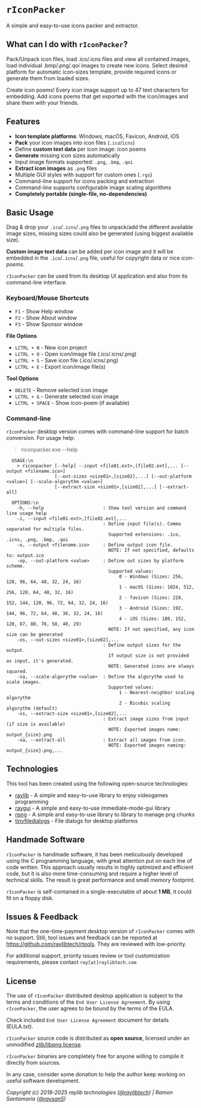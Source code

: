 # `rIconPacker`

A simple and easy-to-use icons packer and extractor.

## What can I do with `rIconPacker`?

Pack/Unpack icon files, load .ico/.icns files and view all contained images, load individual .bmp/.png/.qoi images to create new icons.
Select desired platform for automatic icon-sizes template, provide required icons or generate them from loaded sizes.

Create icon poems! Every icon image support up to 47 text characters for embedding. Add icons poems that get exported with the icon/images and share them with your friends.

## Features

 - **Icon template platforms**: Windows, macOS, Favicon, Android, iOS
 - **Pack** your icon images into icon files (`.ico`/`icns`)
 - Define **custom text data** per icon image: icon poems
 - **Generate** missing icon sizes automatically
 - Input image formats supported: `.png`, `.bmp`, `.qoi`
 - **Extract icon images** as `.png` files
 - Multiple GUI styles with support for custom ones (`.rgs`)
 - Command-line support for icons packing and extraction
 - Command-line supports configurable image scaling algorithms
 - **Completely portable (single-file, no-dependencies)**

## Basic Usage

Drag & drop your `.ico`/`.icns`/`.png` files to unpack/add the different available image sizes, missing sizes could also be generated (using biggest available size).

**Custom image text data** can be added per icon image and it will be embedded in the `.ico`/`.icns`/`.png` file, useful for copyright data or nice _icon-poems_. 

`rIconPacker` can be used from its desktop UI application and also from its command-line interface.

### Keyboard/Mouse Shortcuts

 - `F1` - Show Help window
 - `F2` - Show About window
 - `F3` - Show Sponsor window

**File Options**
 - `LCTRL + N` - New icon project
 - `LCTRL + O` - Open icon/image file (.ico/.icns/.png)
 - `LCTRL + S` - Save icon file (.ico/.icns/.png)
 - `LCTRL + E` - Export icon/image file(s)

**Tool Options**
 - `DELETE` - Remove selected icon image
 - `LCTRL + G` - Generate selected icon image
 - `LCTRL + SPACE` - Show icon-poem (if available)

### Command-line

`rIconPacker` desktop version comes with command-line support for batch conversion. For usage help:

 > riconpacker.exe --help

```
  USAGE:\n
    > riconpacker [--help] --input <file01.ext>,[file02.ext],... [--output <filename.ico>]
                  [--out-sizes <size01>,[size02],...] [--out-platform <value>] [--scale-algorythm <value>]
                  [--extract-size <size01>,[size02],...] [--extract-all]

  OPTIONS:\n
    -h, --help                      : Show tool version and command line usage help
    -i, --input <file01.ext>,[file02.ext],...
                                    : Define input file(s). Comma separated for multiple files.
                                      Supported extensions: .ico, .icns, .png, .bmp, .qoi
    -o, --output <filename.ico>     : Define output icon file.
                                      NOTE: If not specified, defaults to: output.ico
    -op, --out-platform <value>     : Define out sizes by platform scheme.
                                      Supported values:
                                          0 - Windows (Sizes: 256, 128, 96, 64, 48, 32, 24, 16)
                                          1 - macOS (Sizes: 1024, 512, 256, 128, 64, 48, 32, 16)
                                          2 - favicon (Sizes: 228, 152, 144, 120, 96, 72, 64, 32, 24, 16)
                                          3 - Android (Sizes: 192, 144, 96, 72, 64, 48, 36, 32, 24, 16)
                                          4 - iOS (Sizes: 180, 152, 120, 87, 80, 76, 58, 40, 29)
                                      NOTE: If not specified, any icon size can be generated
    -os, --out-sizes <size01>,[size02],...
                                    : Define output sizes for the output.
                                      If output size is not provided as input, it's generated.
                                      NOTE: Generated icons are always squared.
    -sa, --scale-algorythm <value>  : Define the algorythm used to scale images.
                                      Supported values:
                                          1 - Nearest-neighbor scaling algorythm
                                          2 - Bicubic scaling algorythm (default)
    -xs, --extract-size <size01>,[size02],...
                                    : Extract image sizes from input (if size is available)
                                      NOTE: Exported images name: output_{size}.png
    -xa, --extract-all              : Extract all images from icon.
                                      NOTE: Exported images naming: output_{size}.png,...
```

## Technologies

This tool has been created using the following open-source technologies:

 - [raylib](https://github.com/raysan5/raylib) - A simple and easy-to-use library to enjoy videogames programming
 - [raygui](https://github.com/raysan5/raygui) - A simple and easy-to-use immediate-mode-gui library
 - [rpng](https://github.com/raysan5/rpng) - A simple and easy-to-use library to library to manage png chunks
 - [tinyfiledialogs](https://sourceforge.net/projects/tinyfiledialogs/) - File dialogs for desktop platforms

## Handmade Software

`rIconPacker` is handmade software, it has been meticulously developed using the C programming language, with great attention put on each line of code written.
This approach usually results in highly optimized and efficient code, but it is also more time-consuming and require a higher level of technical skills.
The result is great performance and small memory footprint.

`rIconPacker` is self-contained in a single-executable of about **1 MB**, it could fit on a floppy disk.

## Issues & Feedback

Note that the one-time-payment desktop version of `rIconPacker` comes with no support. Still, tool issues and feedback can be reported at https://github.com/raylibtech/rtools. They are reviewed with low-priority.

For additional support, priority issues review or tool customization requirements, please contact `ray[at]raylibtech.com`

## License

The use of `rIconPacker` distributed desktop application is subject to the terms and conditions of the `End User License Agreement`.
By using `rIconPacker`, the user agrees to be bound by the terms of the EULA.

Check included `End User License Agreement` document for details (EULA.txt).

`rIconPacker` source code is distributed as **open source**, licensed under an unmodified [zlib/libpng license](LICENSE). 

`rIconPacker` binaries are completely free for anyone willing to compile it directly from sources.

In any case, consider some donation to help the author keep working on useful software development.

*Copyright (c) 2018-2025 raylib technologies ([@raylibtech](https://github.com/raylibtech)) | Ramon Santamaria ([@raysan5](https://github.com/raysan5))*
